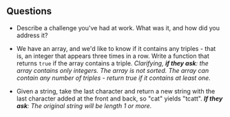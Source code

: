 ## Questions

* Describe a challenge you've had at work. What was it, and how did you address it?

* We have an array, and we'd like to know if it contains any triples - that is, an integer that appears three times in a row. Write a function that returns `true` if the array contains a triple. *Clarifying, **if they ask**: the array contains only integers. The array is not sorted. The array can contain any number of triples - return true if it contains at least one.*

* Given a string, take the last character and return a new string with the last character added at the front and back, so "cat" yields "tcatt". ***If they ask**: The original string will be length 1 or more.*
